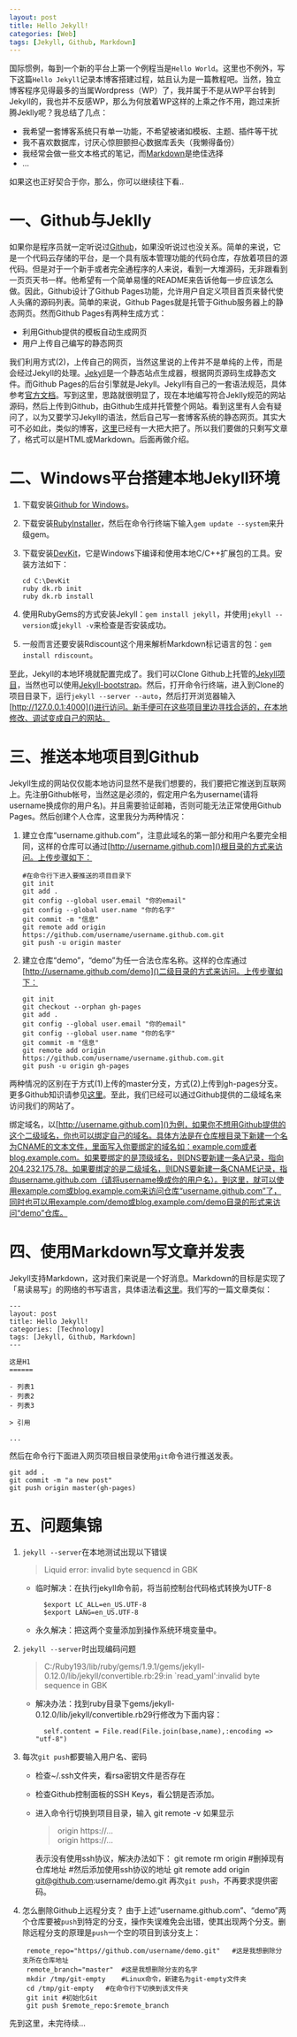 ```yaml
---
layout: post
title: Hello Jekyll!
categories: [Web]
tags: [Jekyll, Github, Markdown]
---
```


国际惯例，每到一个新的平台上第一个例程当是`Hello World`。这里也不例外，写下这篇`Hello Jekyll`记录本博客搭建过程，姑且认为是一篇教程吧。当然，独立博客程序见得最多的当属Wordpress（WP）了，我并属于不是从WP平台转到Jekyll的，我也并不反感WP，那么为何放着WP这样的上乘之作不用，跑过来折腾Jeklly呢？我总结了几点：

- 我希望一套博客系统只有单一功能，不希望被诸如模板、主题、插件等干扰
- 我不喜欢数据库，讨厌心惊胆颤担心数据库丢失（我懒得备份）
- 我经常会做一些文本格式的笔记，而[Markdown](http://daringfireball.net/projects/markdown/)是绝佳选择
- ...	

如果这也正好契合于你，那么，你可以继续往下看..

一、Github与Jeklly
======

如果你是程序员就一定听说过[Github](https://github.com/)，如果没听说过也没关系。简单的来说，它是一个代码云存储的平台，是一个具有版本管理功能的代码仓库，存放着项目的源代码。但是对于一个新手或者完全通程序的人来说，看到一大堆源码，无非跟看到一页页天书一样。他希望有一个简单易懂的README来告诉他每一步应该怎么做。因此，Github设计了Github Pages功能，允许用户自定义项目首页来替代使人头痛的源码列表。简单的来说，Github Pages就是托管于Github服务器上的静态网页。然而Github Pages有两种生成方式：

+ 利用Github提供的模板自动生成网页
+ 用户上传自己编写的静态网页

我们利用方式(2)，上传自己的网页，当然这里说的上传并不是单纯的上传，而是会经过Jekyll的处理。[Jekyll](http://jekyllrb.com/)是一个静态站点生成器，根据网页源码生成静态文件。而Github Pages的后台引擎就是Jekyll。Jekyll有自己的一套语法规范，具体参考[官方文档](https://github.com/mojombo/jekyll/wiki)。写到这里，思路就很明显了，现在本地编写符合Jeklly规范的网站源码，然后上传到Github，由Github生成并托管整个网站。看到这里有人会有疑问了，以为又要学习Jekyll的语法，然后自己写一套博客系统的静态网页。其实大可不必如此，类似的博客，[这里](https://github.com/mojombo/jekyll/wiki/Sites)已经有一大把大把了。所以我们要做的只剩写文章了，格式可以是HTML或Markdown。后面再做介绍。

二、Windows平台搭建本地Jekyll环境
======

1. 	下载安装[Github for Windows](http://windows.github.com/)。
2. 	下载安装[RubyInstaller](http://rubyinstaller.org/downloads/)，然后在命令行终端下输入`gem update --system`来升级gem。
3. 	下载安装[DevKit](http://rubyinstaller.org/add-ons/devkit/)，它是Windows下编译和使用本地C/C++扩展包的工具。安装方法如下：

		cd C:\DevKit
		ruby dk.rb init
		ruby dk.rb install

4. 	使用RubyGems的方式安装Jekyll：`gem install jekyll`，并使用`jekyll --version`或`jekyll -v`来检查是否安装成功。
5. 	一般而言还要安装Rdiscount这个用来解析Markdown标记语言的包：`gem install rdiscount`。

至此，Jekyll的本地环境就配置完成了。我们可以Clone Github上托管的[Jekyll项目](https://github.com/mojombo/jekyll/wiki/Sites)，当然也可以使用[Jekyll-bootstrap](https://github.com/plusjade/jekyll-bootstrap)。然后，打开命令行终端，进入到Clone的项目目录下，运行`jekyll --server --auto`，然后打开浏览器输入[http://127.0.0.1:4000]()进行访问。新手便可在这些项目里边寻找合适的，在本地修改、调试变成自己的网站。

三、推送本地项目到Github
======

Jekyll生成的网站仅仅能本地访问显然不是我们想要的，我们要把它推送到互联网上。先注册Github帐号，当然这是必须的，假定用户名为username(请将username换成你的用户名)。并且需要验证邮箱，否则可能无法正常使用Github Pages。然后创建个人仓库，这里我分为两种情况：

1. 	建立仓库“username.github.com”，注意此域名的第一部分和用户名要完全相同，这样的仓库可以通过[http://username.github.com]()根目录的方式来访问。上传步骤如下：

		#在命令行下进入要推送的项目目录下
		git init
		git add .
		git config --global user.email "你的email"
		git config --global user.name "你的名字"
		git commit -m "信息"
		git remote add origin https://github.com/username/username.github.com.git
		git push -u origin master

2. 	建立仓库“demo”，“demo”为任一合法仓库名称。这样的仓库通过[http://username.github.com/demo]()二级目录的方式来访问。上传步骤如下：

		git init
		git checkout --orphan gh-pages
		git add .
		git config --global user.email "你的email"
		git config --global user.name "你的名字"
		git commit -m "信息"
		git remote add origin https://github.com/username/username.github.com.git
		git push -u origin gh-pages

两种情况的区别在于方式(1)上传的master分支，方式(2)上传到gh-pages分支。更多Github知识请参见[这里](http://rogerdudler.github.com/git-guide/index.zh.html)。至此，我们已经可以通过Github提供的二级域名来访问我们的网站了。

绑定域名，以[http://username.github.com]()为例，如果你不想用Github提供的这个二级域名，你也可以绑定自己的域名。具体方法是在仓库根目录下新建一个名为CNAME的文本文件，里面写入你要绑定的域名如：example.com或者blog.example.com。如果要绑定的是顶级域名，则DNS要新建一条A记录，指向204.232.175.78。如果要绑定的是二级域名，则DNS要新建一条CNAME记录，指向username.github.com（请将username换成你的用户名）。到这里，就可以使用example.com或blog.example.com来访问仓库“username.github.com”了，同时也可以用example.com/demo或blog.example.com/demo目录的形式来访问“demo”仓库。

四、使用Markdown写文章并发表
======
Jekyll支持Markdown，这对我们来说是一个好消息。Markdown的目标是实现了「易读易写」的网络的书写语言，具体语法看[这里](http://wowubuntu.com/markdown/)。我们写的一篇文章类似：

	---
	layout: post
	title: Hello Jekyll!
	categories: [Technology]
	tags: [Jekyll, Github, Markdown]
	---
	
	这是H1
	======
	
	- 列表1
	- 列表2
	- 列表3
	
	> 引用
	
	...

然后在命令行下面进入网页项目根目录使用`git`命令进行推送发表。
		
	git add .
	git commit -m "a new post"
	git push origin master(gh-pages)
		
五、问题集锦
======
1. `jekyll --server`在本地测试出现以下错误
	>Liquid error: invalid byte sequencd in GBK
	
	- 临时解决：在执行jekyll命令前，将当前控制台代码格式转换为UTF-8
	
			$export LC_ALL=en_US.UTF-8
			$export LANG=en_US.UTF-8
		
	- 永久解决：把这两个变量添加到操作系统环境变量中。
2. `jekyll --server`时出现编码问题
	>C:/Ruby193/lib/ruby/gems/1.9.1/gems/jekyll-0.12.0/lib/jekyll/convertible.rb:29:in `read_yaml':invalid byte sequence in GBK
	
	- 解决办法：找到ruby目录下gems/jekyll-0.12.0/lib/jekyll/convertible.rb29行修改为下面内容：
			
			self.content = File.read(File.join(base,name),:encoding => "utf-8")
			
3. 每次`git push`都要输入用户名、密码
	- 检查~/.ssh文件夹，看rsa密钥文件是否存在
	- 检查Github控制面板的SSH Keys，看公钥是否添加。
	- 进入命令行切换到项目目录，输入
			git remote -v
		如果显示
		>origin https://...		
		origin https://...
		
		表示没有使用ssh协议，解决办法如下：
			git remote rm origin	#删掉现有仓库地址
			#然后添加使用ssh协议的地址
			git remote add origin git@github.com:username/demo.git
		再次`git push`，不再要求提供密码。
		
4. 怎么删除Github上远程分支？
	由于上述“username.github.com”、“demo”两个仓库要被`push`到特定的分支，操作失误难免会出错，使其出现两个分支。删除远程分支的原理是`push`一个空的项目到该分支上：
	
		remote_repo="https//github.com/username/demo.git"	#这是我想删除分支所在仓库地址
		remote_branch="master"	#这是我想删除分支的名字
		mkdir /tmp/git-empty	#Linux命令，新建名为git-empty文件夹
		cd /tmp/git-empty	#在命令行下切换到该文件夹
		git init #初始化Git
		git push $remote_repo:$remote_branch
			
先到这里，未完待续...




